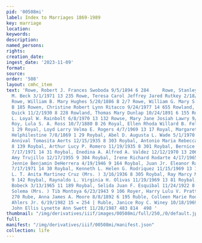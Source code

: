 ```yaml
---
pid: '00508mi'
label: Index to Marriages 1869-1989
key: marriage
location: 
keywords: 
description: 
named_persons: 
rights: 
creation_date: 
ingest_date: '2023-11-09'
format: 
source: 
order: '508'
layout: cmhc_item
text: 'Rowe, Robert J. Frances Swoboda 9/5/1894 6 284     Rowe, Stanley D. Patricia
  M. Beck 3/1/1971 13 235 Rowe, Teresa Carol Jeffrey Jared Rutkey 2/18/1983 15 331
  Rowe, William B. Mary Hughes 5/20/1886 B 2/7 Rowe, William G. Mary S. Stuart 1/31/1884
  B 185 Rowen, Christine Robert Lynn Ritacco 9/24/1977 14 655 Rowland, Clifford Dorothy
  Quick 11/2/1930 8 228 Rowland, Thomas Mary Dunlap 10/24/1891 6 155 Rowlett, Rita
  L. Loyal W. Rainbolt 6/8/1970 13 132 Rowse, Mary Jane Josiah Lawry 9/7/1879 2 26
  Roy, Lula S. A. Ross 10/7/1880 B 26 Royal, Ellen Rhoda Willard B. Felton 9/1/1869
  1 29 Royal, Loyd Larry Velma E. Rogers 4/7/1969 13 17 Royal, Margaret A. Alfred
  Helphilestine 7/8/1869 1 29 Roybal, Abel D. Augusta L. Wade 5/1/1970 13 127 Roybal,
  Annival Tomasita Aerts 12/15/1935 8 303 Roybal, Antonio Maria Rebecca Martinez 4/11/1923
  8 139 Roybal, Arthur Lucy P. Romero 11/19/1935 8 301 Roybal, Bernice Michael Rodarte
  7/17/1971 14 31 Roybal, Enedina A. Alfred A. Valdez 12/12/1970 13 206 Roybal, George
  Amy Trujillo 12/17/1955 9 304 Roybal, Irene Richard Rodarte 4/17/1965 11 183 Roybal,
  Jennie Benjamin DeHerrera 4/19/1946 9 164 Roybal, Juan Jr. Eleanor Ramona Rivera
  7/17/1971 14 30 Roybal, Kenneth L. Helen G. Rodriquez 11/15/1969 13 102 Roybal,
  L. T. Anita Martinez Cruz (Mrs. ) 3/16/1936 8 305 Roybal, Ray Marcy Maez 6/10/1944
  9 142 Roybal, Raynaldo L. Virginia H. Olivas 11/19/1969 13 81 Roybal, Ruth Terry
  Bobeck 3/13/1965 11 189 Roybal, Selida Juan F. Esquibal 11/24/1922 8 135 Roybal,
  Solema (Mrs. ) Tib Montoya 6/23/1943 9 106 Royer, Harry Lulu V. Pratt 3/1/1886 B
  270 Rube, Anna James A. Moore 8/8/1892 6 195 Ruble, Colleen Marie Roderick Jerome
  Ahlers Jr. 6/19/1982 15 = 254 | Ruble, Janice Roy C. Winey 10/18/1969 13 73 | Ruble,
  John Ellis Lynette Ann Swett 11/28/1987 483 814  498 '
thumbnail: "/img/derivatives/iiif/images/00508mi/full/250,/0/default.jpg"
full: 
manifest: "/img/derivatives/iiif/00508mi/manifest.json"
collection: life
---
```

